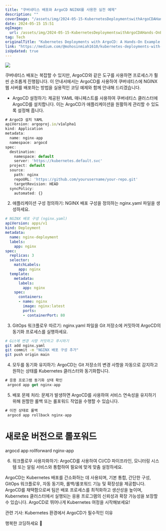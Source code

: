 ```yaml
---
title: "쿠버네티스 배포와 ArgoCD NGINX를 사용한 실전 예제"
description: ""
coverImage: "/assets/img/2024-05-15-KubernetesDeploymentswithArgoCDAHands-OnExampleUsingNGINX_0.png"
date: 2024-05-15 15:51
ogImage: 
  url: /assets/img/2024-05-15-KubernetesDeploymentswithArgoCDAHands-OnExampleUsingNGINX_0.png
tag: Tech
originalTitle: "Kubernetes Deployments with ArgoCD: A Hands-On Example Using NGINX"
link: "https://medium.com/@mohosinmiah1610/kubernetes-deployments-with-argocd-a-hands-on-example-using-nginx-158512344bde"
isUpdated: true
---
```





<img src="/assets/img/2024-05-15-KubernetesDeploymentswithArgoCDAHands-OnExampleUsingNGINX_0.png" />

쿠버네티스 배포는 복잡할 수 있지만, ArgoCD와 같은 도구를 사용하면 프로세스가 훨씬 순조롭게 진행됩니다. 이 안내서에서는 ArgoCD를 사용하여 쿠버네티스에 NGINX 웹 서버를 배포하는 방법을 실용적인 코딩 예제와 함께 안내해 드리겠습니다.

- ArgoCD 설정하기:
제공된 YAML 매니페스트를 사용하여 쿠버네티스 클러스터에 ArgoCD를 설치합니다. 이는 ArgoCD가 애플리케이션을 원활하게 관리할 수 있도록 설정해 줍니다.

```js
# ArgoCD 설치 YAML
apiVersion: argoproj.io/v1alpha1
kind: Application
metadata:
  name: nginx-app
  namespace: argocd
spec:
  destination:
    namespace: default
    server: 'https://kubernetes.default.svc'
  project: default
  source:
    path: nginx
    repoURL: 'https://github.com/yourusername/your-repo.git'
    targetRevision: HEAD
  syncPolicy:
    automated: {}
```



2. 애플리케이션 구성 정의하기:
NGINX 배포 구성을 정의하는 nginx.yaml 파일을 생성하세요.

```yaml
# NGINX 배포 구성 (nginx.yaml)
apiVersion: apps/v1
kind: Deployment
metadata:
  name: nginx-deployment
  labels:
    app: nginx
spec:
  replicas: 3
  selector:
    matchLabels:
      app: nginx
  template:
    metadata:
      labels:
        app: nginx
    spec:
      containers:
      - name: nginx
        image: nginx:latest
        ports:
        - containerPort: 80
```

3. GitOps 워크플로우 따르기:
nginx.yaml 파일을 Git 저장소에 커밋하여 ArgoCD의 동기화 프로세스를 실행하세요.

```bash
# Git에 변경 사항 커밋하고 푸시하기
git add nginx.yaml
git commit -m "NGINX 배포 구성 추가"
git push origin main
```



4. 모두를 동기화 유지하기:
ArgoCD는 Git 저장소의 변경 사항을 자동으로 감지하고 원하는 상태를 Kubernetes 클러스터와 동기화합니다.

```js
# 응용 프로그램 동기화 상태 확인
 argocd app get nginx-app
```

5. 배포 문제 처리:
문제가 발생하면 ArgoCD를 사용하여 서비스 연속성을 유지하기 위해 원할한 롤백 또는 롤포워드 작업을 수행할 수 있습니다.

```js
# 이전 상태로 롤백
 argocd app rollback nginx-app
```




# 새로운 버전으로 롤포워드
 argocd app rollforward nginx-app


6. 워크플로우 사용자화하기:
ArgoCD를 사용하여 CI/CD 파이프라인, 모니터링 시스템 또는 알림 서비스와 통합하여 필요에 맞게 맞춤 설정하세요.

ArgoCD는 Kubernetes 배포를 간소화하는 데 사용되며, 기본 통합, 간단한 구성, GitOps 워크플로우, 자동 동기화, 롤백/롤포워드 기능 및 확장성을 제공합니다. ArgoCD를 채택함으로써 팀은 배포 프로세스를 최적화하고 생산성을 높이며, Kubernetes 클러스터에서 실행되는 응용 프로그램의 신뢰성과 확장 가능성을 보장할 수 있습니다. ArgoCD로 뛰어나게 Kubernetes 여정을 시작해보세요!

관련 기사: Kubernetes 환경에서 ArgoCD가 필수적인 이유




행복한 코딩하세요 🙂